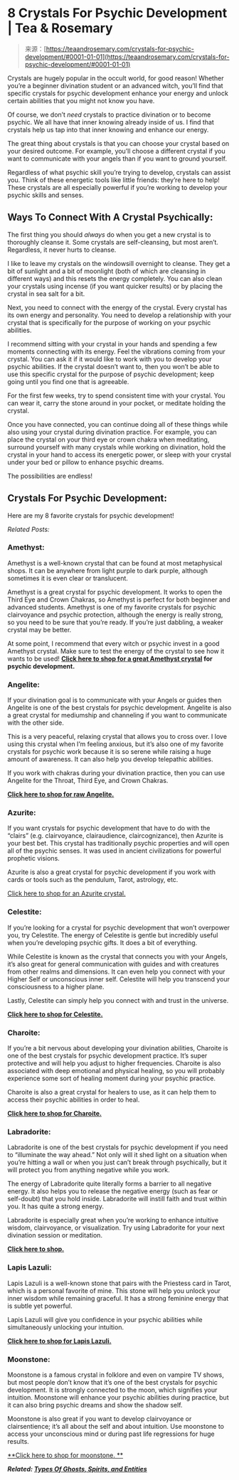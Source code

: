 <!--yml
category: 未分类
date: 2024-06-12 18:22:33
-->

# 8 Crystals For Psychic Development | Tea & Rosemary

> 来源：[https://teaandrosemary.com/crystals-for-psychic-development/#0001-01-01](https://teaandrosemary.com/crystals-for-psychic-development/#0001-01-01)

Crystals are hugely popular in the occult world, for good reason! Whether you’re a beginner divination student or an advanced witch, you’ll find that specific crystals for psychic development enhance your energy and unlock certain abilities that you might not know you have.

Of course, we don’t *need* crystals to practice divination or to become psychic. We all have that inner knowing already inside of us. I find that crystals help us tap into that inner knowing and enhance our energy.

The great thing about crystals is that you can choose your crystal based on your desired outcome. For example, you’ll choose a different crystal if you want to communicate with your angels than if you want to ground yourself.

Regardless of what psychic skill you’re trying to develop, crystals can assist you. Think of these energetic tools like little friends: they’re here to help! These crystals are all especially powerful if you’re working to develop your psychic skills and senses.

## Ways To Connect With A Crystal Psychically:

The first thing you should *always* do when you get a new crystal is to thoroughly cleanse it. Some crystals are self-cleansing, but most aren’t. Regardless, it never hurts to cleanse.

I like to leave my crystals on the windowsill overnight to cleanse. They get a bit of sunlight and a bit of moonlight (both of which are cleansing in different ways) and this resets the energy completely. You can also clean your crystals using incense (if you want quicker results) or by placing the crystal in sea salt for a bit.

Next, you need to connect with the energy of the crystal. Every crystal has its own energy and personality. You need to develop a relationship with your crystal that is specifically for the purpose of working on your psychic abilities.

I recommend sitting with your crystal in your hands and spending a few moments connecting with its energy. Feel the vibrations coming from your crystal. You can ask it if it would like to work with you to develop your psychic abilities. If the crystal doesn’t want to, then you won’t be able to use this specific crystal for the purpose of psychic development; keep going until you find one that is agreeable.

For the first few weeks, try to spend consistent time with your crystal. You can wear it, carry the stone around in your pocket, or meditate holding the crystal.

Once you have connected, you can continue doing all of these things while also using your crystal during divination practice. For example, you can place the crystal on your third eye or crown chakra when meditating, surround yourself with many crystals while working on divination, hold the crystal in your hand to access its energetic power, or sleep with your crystal under your bed or pillow to enhance psychic dreams.

The possibilities are endless!

## Crystals For Psychic Development:

Here are my 8 favorite crystals for psychic development!

*Related Posts:*

### Amethyst:

Amethyst is a well-known crystal that can be found at most metaphysical shops. It can be anywhere from light purple to dark purple, although sometimes it is even clear or translucent.

Amethyst is a great crystal for psychic development. It works to open the Third Eye and Crown Chakras, so Amethyst is perfect for both beginner and advanced students. Amethyst is one of my favorite crystals for psychic clairvoyance and psychic protection, although the energy is really strong, so you need to be sure that you’re ready. If you’re just dabbling, a weaker crystal may be better.

At some point, I recommend that every witch or psychic invest in a good Amethyst crystal. Make sure to test the energy of the crystal to see how it wants to be used! **[Click here to shop for a great Amethyst crystal](https://rstyle.me/+aj7lRMp8hl5y_AOjjrJl-g) for psychic development.**

### Angelite:

If your divination goal is to communicate with your Angels or guides then Angelite is one of the best crystals for psychic development. Angelite is also a great crystal for mediumship and channeling if you want to communicate with the other side.

This is a very peaceful, relaxing crystal that allows you to cross over. I love using this crystal when I’m feeling anxious, but it’s also one of my favorite crystals for psychic work because it is so serene while raising a huge amount of awareness. It can also help you develop telepathic abilities.

If you work with chakras during your divination practice, then you can use Angelite for the Throat, Third Eye, and Crown Chakras.

**[Click here to shop for raw Angelite.](https://rstyle.me/+ej5dwshP7k0bpRlJT4Blsw)**

### Azurite:

If you want crystals for psychic development that have to do with the “clairs” (e.g. clairvoyance, clairaudience, claircognizance), then Azurite is your best bet. This crystal has traditionally psychic properties and will open all of the psychic senses. It was used in ancient civilizations for powerful prophetic visions.

Azurite is also a great crystal for psychic development if you work with cards or tools such as the pendulum, Tarot, astrology, etc.

[Click here to shop for an Azurite crystal.](https://rstyle.me/+Kiu8e9gdd6-cM6f8akG0hw)

### Celestite:

If you’re looking for a crystal for psychic development that won’t overpower you, try Celestite. The energy of Celestite is gentle but incredibly useful when you’re developing psychic gifts. It does a bit of everything.

While Celestite is known as the crystal that connects you with your Angels, it’s also great for general communication with guides and with creatures from other realms and dimensions. It can even help you connect with your Higher Self or unconscious inner self. Celestite will help you transcend your consciousness to a higher plane.

Lastly, Celestite can simply help you connect with and trust in the universe.

**[Click here to shop for Celestite.](https://rstyle.me/+lxBzGm6nebgMgfGHf2Cbbg)**

### Charoite:

If you’re a bit nervous about developing your divination abilities, Charoite is one of the best crystals for psychic development practice. It’s super protective and will help you adjust to higher frequencies. Charoite is also associated with deep emotional and physical healing, so you will probably experience some sort of healing moment during your psychic practice.

Charoite is also a great crystal for healers to use, as it can help them to access their psychic abilities in order to heal.

**[Click here to shop for Charoite.](https://rstyle.me/+x5uFQdRTevWR7XTXKgLtHA)**

### Labradorite:

Labradorite is one of the best crystals for psychic development if you need to “illuminate the way ahead.” Not only will it shed light on a situation when you’re hitting a wall or when you just can’t break through psychically, but it will protect you from anything negative while you work.

The energy of Labradorite quite literally forms a barrier to all negative energy. It also helps you to release the negative energy (such as fear or self-doubt) that you hold inside. Labradorite will instill faith and trust within you. It has quite a strong energy.

Labradorite is especially great when you’re working to enhance intuitive wisdom, clairvoyance, or visualization. Try using Labradorite for your next divination session or meditation.

**[Click here to shop.](https://rstyle.me/+C0FU78fRB4_rCz86KJRTpg)**

### Lapis Lazuli:

Lapis Lazuli is a well-known stone that pairs with the Priestess card in Tarot, which is a personal favorite of mine. This stone will help you unlock your inner wisdom while remaining graceful. It has a strong feminine energy that is subtle yet powerful.

Lapis Lazuli will give you confidence in your psychic abilities while simultaneously unlocking your intuition.

[**Click here to shop for Lapis Lazuli.**](https://rstyle.me/+L2Ht87wmchkW4PHLnsHv2w)

### Moonstone:

Moonstone is a famous crystal in folklore and even on vampire TV shows, but most people don’t know that it’s one of the best crystals for psychic development. It is strongly connected to the moon, which signifies your intuition. Moonstone will enhance your psychic abilities during practice, but it can also bring psychic dreams and show the shadow self.

Moonstone is also great if you want to develop clairvoyance or clairsentience; it’s all about the self and about intuition. Use moonstone to access your unconscious mind or during past life regressions for huge results.

[**Click here to shop for moonstone. **](https://rstyle.me/+pYD-oBlTTT4FLk07u41VYQ)

***Related: [Types Of Ghosts, Spirits, and Entities](https://teaandrosemary.com/types-of-ghost-spirits-entities/)***